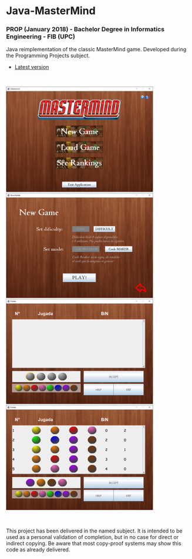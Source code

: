 # Java-MasterMind
### PROP (January 2018) - Bachelor Degree in Informatics Engineering - FIB (UPC)

Java reimplementation of the classic MasterMind game. Developed during the Programming Projects subject.

* [Latest version](https://github.com/Bermellet/Java-MasterMind/releases/latest)

<br />

<p float="left">
    <img src="./docs/images/mastermind-01-main-menu.png?raw=true" width="400">
    <img src="./docs/images/mastermind-03-new-game.png?raw=true" width="400">
    <img src="./docs/images/mastermind-04-start-game.png?raw=true" width="400">
    <img src="./docs/images/mastermind-05-end-game.png?raw=true" width="400">
</p>
<!-- ![Main Menu](./docs/images/mastermind-01-main-menu.png?raw=true "Main Menu") -->

<br />

This project has been delivered in the named subject. It is intended to be used as a personal validation of completion, but in no case for direct or indirect copying. Be aware that most copy-proof systems may show this code as already delivered.